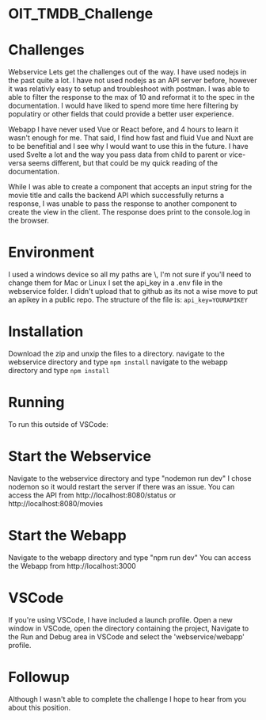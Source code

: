 # OIT_TMDB_Challenge

# Challenges
Webservice
Lets get the challenges out of the way. I have used nodejs in the past quite a lot. I have not used nodejs as an API server before, however it was relativly easy to setup and troubleshoot with postman. I was able to able to filter the response to the max of 10 and reformat it to the spec in the documentation. I would have liked to spend more time here filtering by populatiry or other fields that could provide a better user experience.

Webapp
I have never used Vue or React before, and 4 hours to learn it wasn't enough for me. That said, I find how fast and fluid Vue and Nuxt are to be benefitial and I see why I would want to use this in the future. I have used Svelte a lot and the way you pass data from child to parent or vice-versa seems different, but that could be my quick reading of the documentation. 

While I was able to create a component that accepts an input string for the movie title and calls the backend API which successfully returns a response, I was unable to pass the response to another component to create the view in the client. The response does print to the console.log in the browser.

# Environment
I used a windows device so all my paths are \\, I'm not sure if you'll need to change them for Mac or Linux
I set the api_key in a .env file in the webservice folder. I didn't upload that to github as its not a wise move to put an apikey in a public repo. The structure of the file is: ```api_key=YOURAPIKEY```

# Installation
Download the zip and unxip the files to a directory.
navigate to the webservice directory and type ```npm install```
navigate to the webapp directory and type ```npm install```

# Running
To run this outside of VSCode:

# Start the Webservice
Navigate to the webservice directory and type "nodemon run dev"
I chose nodemon so it would restart the server if there was an issue.
You can access the API from http://localhost:8080/status or http://localhost:8080/movies

# Start the Webapp
Navigate to the webapp directory and type "npm run dev"
You can access the Webapp from http://localhost:3000

# VSCode
If you're using VSCode, I have included a launch profile.
Open a new window in VSCode, open the directory containing the project, Navigate to the Run and Debug area in VSCode and select the 'webservice/webapp' profile.

# Followup
Although I wasn't able to complete the challenge I hope to hear from you about this position.
